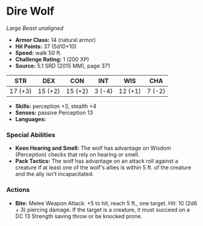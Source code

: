 # Dire Wolf

*Large* *Beast* *unaligned*

- **Armor Class:** 14 (natural armor)
- **Hit Points:** 37 (5d10+10)
- **Speed:** walk 50 ft.
- **Challenge Rating:** 1 (200 XP)
- **Source:** 5.1 SRD (2015 MM), page 371

| STR | DEX | CON | INT | WIS | CHA |
| --- | --- | --- | --- | --- | --- |
| 17 (+3) | 15 (+2) | 15 (+2) | 3 (-4) | 12 (+1) | 7 (-2) |

- **Skills:** perception +3, stealth +4
- **Senses:** passive Perception 13
- **Languages:** 

### Special Abilities

- **Keen Hearing and Smell:** The wolf has advantage on Wisdom (Perception) checks that rely on hearing or smell.
- **Pack Tactics:** The wolf has advantage on an attack roll against a creature if at least one of the wolf's allies is within 5 ft. of the creature and the ally isn't incapacitated.

### Actions

- **Bite:** Melee Weapon Attack: +5 to hit, reach 5 ft., one target. Hit: 10 (2d6 + 3) piercing damage. If the target is a creature, it must succeed on a DC 13 Strength saving throw or be knocked prone.



